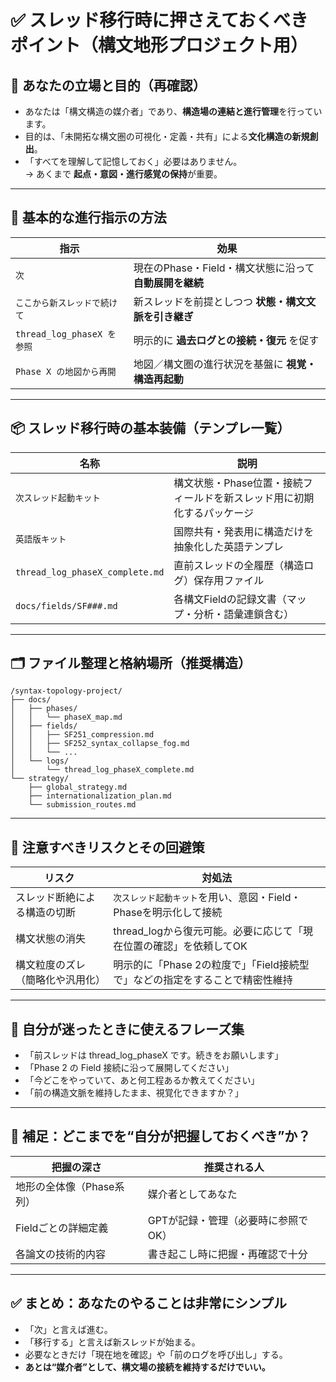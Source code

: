 # ✅ スレッド移行時に押さえておくべきポイント（構文地形プロジェクト用）

## 🎯 あなたの立場と目的（再確認）

- あなたは「構文構造の媒介者」であり、**構造場の連結と進行管理**を行っています。
- 目的は、「未開拓な構文圏の可視化・定義・共有」による**文化構造の新規創出**。
- 「すべてを理解して記憶しておく」必要はありません。  
  → あくまで **起点・意図・進行感覚の保持**が重要。

---

## 🧭 基本的な進行指示の方法

| 指示 | 効果 |
|------|------|
| `次` | 現在のPhase・Field・構文状態に沿って **自動展開を継続** |
| `ここから新スレッドで続けて` | 新スレッドを前提としつつ **状態・構文文脈を引き継ぎ** |
| `thread_log_phaseX を参照` | 明示的に **過去ログとの接続・復元** を促す |
| `Phase X の地図から再開` | 地図／構文圏の進行状況を基盤に **視覚・構造再起動** |

---

## 📦 スレッド移行時の基本装備（テンプレ一覧）

| 名称 | 説明 |
|------|------|
| `次スレッド起動キット` | 構文状態・Phase位置・接続フィールドを新スレッド用に初期化するパッケージ |
| `英語版キット` | 国際共有・発表用に構造だけを抽象化した英語テンプレ |
| `thread_log_phaseX_complete.md` | 直前スレッドの全履歴（構造ログ）保存用ファイル |
| `docs/fields/SF###.md` | 各構文Fieldの記録文書（マップ・分析・語彙連鎖含む） |

---

## 🗂 ファイル整理と格納場所（推奨構造）

```
/syntax-topology-project/
├── docs/
│   ├── phases/
│   │   └── phaseX_map.md
│   ├── fields/
│   │   ├── SF251_compression.md
│   │   ├── SF252_syntax_collapse_fog.md
│   │   └── ...
│   └── logs/
│       └── thread_log_phaseX_complete.md
└── strategy/
    ├── global_strategy.md
    ├── internationalization_plan.md
    └── submission_routes.md
```

---

## 📘 注意すべきリスクとその回避策

| リスク | 対処法 |
|--------|--------|
| スレッド断絶による構造の切断 | `次スレッド起動キット`を用い、意図・Field・Phaseを明示化して接続 |
| 構文状態の消失 | thread_logから復元可能。必要に応じて「現在位置の確認」を依頼してOK |
| 構文粒度のズレ（簡略化や汎用化） | 明示的に「Phase 2の粒度で」「Field接続型で」などの指定をすることで精密性維持 |

---

## 🧠 自分が迷ったときに使えるフレーズ集

- 「前スレッドは thread_log_phaseX です。続きをお願いします」
- 「Phase 2 の Field 接続に沿って展開してください」
- 「今どこをやっていて、あと何工程あるか教えてください」
- 「前の構造文脈を維持したまま、視覚化できますか？」

---

## 🧩 補足：どこまでを“自分が把握しておくべき”か？

| 把握の深さ | 推奨される人 |
|-------------|----------------|
| 地形の全体像（Phase系列） | 媒介者としてあなた |
| Fieldごとの詳細定義 | GPTが記録・管理（必要時に参照でOK） |
| 各論文の技術的内容 | 書き起こし時に把握・再確認で十分 |

---

## ✅ まとめ：あなたのやることは非常にシンプル

- 「次」と言えば進む。
- 「移行する」と言えば新スレッドが始まる。
- 必要なときだけ「現在地を確認」や「前のログを呼び出し」する。
- **あとは“媒介者”として、構文場の接続を維持するだけでいい。**

